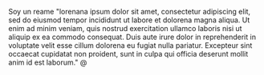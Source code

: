 Soy un reame "lorenana ipsum dolor sit amet, consectetur adipiscing elit, sed do eiusmod tempor incididunt ut labore et dolorena magna aliqua. Ut enim ad minim veniam, quis
nostrud exercitation ullamco laboris nisi ut aliquip ex ea commodo consequat. Duis aute irure dolor in reprehenderit in voluptate velit esse cillum dolorena eu fugiat nulla 
pariatur. Excepteur sint occaecat cupidatat non proident, sunt in culpa qui officia deserunt mollit anim id est laborum." @
